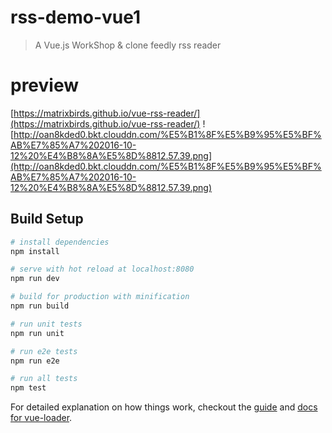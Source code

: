 # rss-demo-vue1

> A Vue.js WorkShop & clone feedly rss reader

# preview
[https://matrixbirds.github.io/vue-rss-reader/](https://matrixbirds.github.io/vue-rss-reader/)
![http://oan8kded0.bkt.clouddn.com/%E5%B1%8F%E5%B9%95%E5%BF%AB%E7%85%A7%202016-10-12%20%E4%B8%8A%E5%8D%8812.57.39.png](http://oan8kded0.bkt.clouddn.com/%E5%B1%8F%E5%B9%95%E5%BF%AB%E7%85%A7%202016-10-12%20%E4%B8%8A%E5%8D%8812.57.39.png)

## Build Setup

``` bash
# install dependencies
npm install

# serve with hot reload at localhost:8080
npm run dev

# build for production with minification
npm run build

# run unit tests
npm run unit

# run e2e tests
npm run e2e

# run all tests
npm test
```

For detailed explanation on how things work, checkout the [guide](http://vuejs-templates.github.io/webpack/) and [docs for vue-loader](http://vuejs.github.io/vue-loader).
